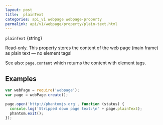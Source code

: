 ```yaml
---
layout: post
title:  plainText
categories: api_v1 webpage webpage-property
permalink: api/v1/webpage/property/plain-text.html
---
```


`plainText` {string}

Read-only. This property stores the content of the web page (main frame) as plain text &mdash; no element tags!

See also: `page.content` which returns the content with element tags.

## Examples

```javascript
var webPage = require('webpage');
var page = webPage.create();

page.open('http://phantomjs.org', function (status) {
  console.log('Stripped down page text:\n' + page.plainText);
  phantom.exit();
});
```








